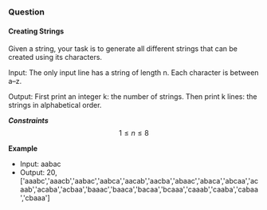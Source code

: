 ### Question
#### Creating Strings
Given a string, your task is to generate all different strings that can be created using its characters.

Input: The only input line has a string of length n. Each character is between a–z.

Output: First print an integer k: the number of strings. Then print k lines: the strings in alphabetical order.

***Constraints***
$$ 1 \le n \le 8 $$

**Example**
- Input: aabac
- Output: 20, ['aaabc','aaacb','aabac','aabca','aacab','aacba','abaac','abaca','abcaa','acaab','acaba','acbaa','baaac','baaca','bacaa','bcaaa','caaab','caaba','cabaa','cbaaa']